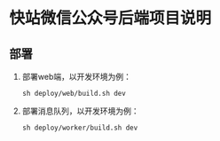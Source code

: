 # 快站微信公众号后端项目说明

## 部署
1. 部署web端，以开发环境为例：

    `sh deploy/web/build.sh dev`

2. 部署消息队列，以开发环境为例：

    `sh deploy/worker/build.sh dev`
